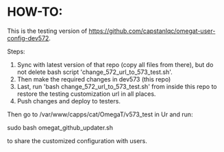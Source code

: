 # HOW-TO:

This is the testing version of https://github.com/capstanlqc/omegat-user-config-dev572.

Steps:

1. Sync with latest version of that repo (copy all files from there), but do not delete bash script 'change_572_url_to_573_test.sh'.
2. Then make the required changes in dev573 (this repo)
3. Last, run 'bash change_572_url_to_573_test.sh' from inside this repo to restore the testing customization url in all places.
4. Push changes and deploy to testers.

Then go to /var/www/capps/cat/OmegaT/v573_test in Ur and run:

sudo bash omegat_github_updater.sh

to share the customized configuration with users.
